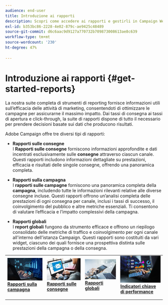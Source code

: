 ```yaml
---
audience: end-user
title: Introduzione ai rapporti
description: Scopri come accedere ai rapporti e gestirli in Campaign Web
exl-id: b353bc86-2228-4e02-879c-ae9425c48489
source-git-commit: d6c6aac9d9127a770732b709873008613ae8c639
workflow-type: tm+mt
source-wordcount: '230'
ht-degree: 47%

---
```


# Introduzione ai rapporti {#get-started-reports}

La nostra suite completa di strumenti di reporting fornisce informazioni utili sull’efficacia delle attività di marketing, consentendoti di ottimizzare le campagne per assicurarne il massimo impatto. Dai tassi di consegna ai tassi di apertura e click-through, la suite di rapporti dispone di tutto il necessario per prendere decisioni basate sui dati che producono risultati.

Adobe Campaign offre tre diversi tipi di rapporti:

* **Rapporti sulle consegne**\
  I **Rapporti sulle consegne** forniscono informazioni approfondite e dati incentrati esclusivamente sulle **consegne** attraverso ciascun canale. Questi rapporti includono informazioni dettagliate su prestazioni, efficacia e risultati delle singole consegne, offrendo una panoramica completa.

* **Rapporti sulla campagna**\
  I **rapporti sulle campagne** forniscono una panoramica completa della **campagna**, includendo tutte le informazioni rilevanti relative alle diverse consegne incluse. Questi rapporti offrono un’analisi completa delle prestazioni di ogni consegna per canale, inclusi i tassi di successo, il coinvolgimento del pubblico e altre metriche essenziali. Ti consentono di valutare l’efficacia e l’impatto complessivi della campagna.

* **Rapporti globali**\
  I **report globali** fungono da strumento efficace e offrono un riepilogo consolidato delle metriche di traffico e coinvolgimento per ogni canale all&#39;interno dell&#39;istanza Campaign. Questi rapporti sono costituiti da vari widget, ciascuno dei quali fornisce una prospettiva distinta sulle prestazioni della campagna o della consegna.

<table style="table-layout:fixed"><tr style="border: 0;">
<td>
<a href="campaign-reports.md">
<img alt="[Panoramica dei rapporti sulle campagne]" src="assets/do-not-localize/campaign_report.jpeg">
</a>
<div>
<a href="campaign-reports.md"><strong>Rapporti sulla campagna</strong></a>
</div>
<p>
</td>
<td>
<a href="delivery-reports.md">
<img alt="[Informazioni sui report di consegna]" src="assets/do-not-localize/email_report.jpeg">
</a>
<div><a href="delivery-reports.md"><strong>Rapporti sulle consegne</strong>
</div>
<p>
</td>
<td>
<a href="global-reports.md">
<img alt="[Riepilogo dei report globali]" src="assets/do-not-localize/push_report.jpeg">
</a>
<div>
<a href="global-reports.md"><strong>Rapporti globali</strong></a>
</div>
<p></td>
<td>
<a href="kpis.md">
<img alt="[Panoramica sugli indicatori prestazioni chiave]" src="assets/do-not-localize/kpis.jpeg">
</a>
<div>
<a href="kpis.md"><strong>Indicatori chiave di performance</strong></a>
</div>
<p>
</td>
</tr></table>